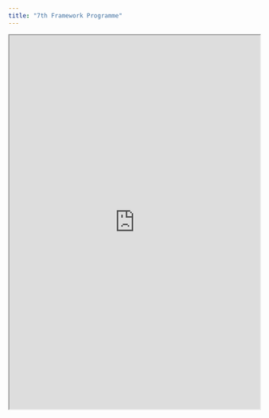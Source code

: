 ```yaml
---
title: "7th Framework Programme"
---
```




<iframe height="750" width="100%" src="https://ewelton.github.io/ktest/wiki.html#7th%20Framework%20Programme"></iframe>
